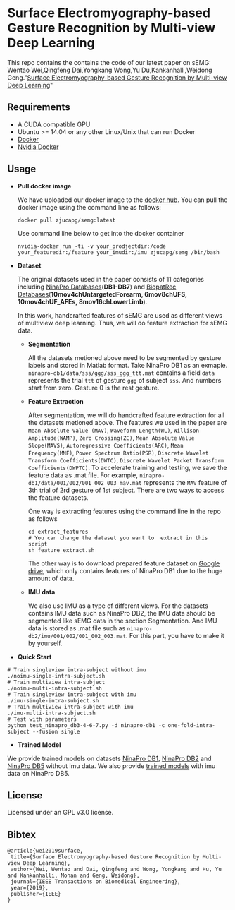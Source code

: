 # Surface Electromyography-based Gesture Recognition by Multi-view Deep Learning
This repo contains the contains the code of our latest paper on sEMG: Wentao Wei,Qingfeng Dai,Yongkang Wong,Yu Du,Kankanhalli,Weidong Geng."[Surface Electromyography-based Gesture Recognition by Multi-view Deep Learning](https://ieeexplore.ieee.org/abstract/document/8641445/)"

## Requirements
- A CUDA compatible GPU
- Ubuntu >= 14.04 or any other Linux/Unix that can run Docker
- [Docker](http://docker.io/)
- [Nvidia Docker](https://github.com/NVIDIA/nvidia-docker)

## Usage
- **Pull docker image**

    We have uploaded our docker image to the [docker hub](https://hub.docker.com/). You can pull the docker image using the command line as follows:
    ```
    docker pull zjucapg/semg:latest
    ```
    Use command line below to get into the docker container
    ```
    nvidia-docker run -ti -v your_prodjectdir:/code your_featuredir:/feature your_imudir:/imu zjucapg/semg /bin/bash
    ```
- **Dataset**

    The original datasets used in the paper consists of 11 categories including [NinaPro Databases](https://www.idiap.ch/project/ninapro/database)(**DB1-DB7**) and [BiopatRec Databases](https://github.com/biopatrec/biopatrec/wiki/Data_Repository.md)(**10mov4chUntargetedForearm, 6mov8chUFS, 10mov4chUF_AFEs, 8mov16chLowerLimb**).

    In this work, handcrafted features of sEMG are used as different views of multiview deep learning. Thus, we will do feature extraction for sEMG data.
    - **Segmentation**

        All the datasets metioned above need to be segmented by gesture labels and stored in Matlab format. Take NinaPro DB1 as an exmaple. `ninapro-db1/data/sss/ggg/sss_ggg_ttt.mat` contains a field `data` represents the trial `ttt` of gesture `ggg` of subject `sss`. And numbers start from zero. Gesture 0 is the rest gesture.
    - **Feature Extraction**

        After segmentation, we will do handcrafted feature extraction for all the datasets metioned above. The features we used in the paper are `Mean Absolute Value (MAV)`, `Waveform Length(WL)`, `Willison Amplitude(WAMP)`, `Zero Crossing(ZC)`, `Mean Absolute` `Value Slope(MAVS)`, `Autoregressive Coefficients(ARC)`, `Mean Frequency(MNF)`, `Power Spectrum Ratio(PSR)`, `Discrete Wavelet Transform Coefficients(DWTC)`, `Discrete Wavelet Packet Transform Coefficients(DWPTC)`. To accelerate training and testing, we save the feature data as .mat file. For example, `ninapro-db1/data/001/002/001_002_003_mav.mat` represents the `MAV` feature of 3th trial of 2rd gesture of 1st subject. There are two ways to access the feature datasets.

        One way is extracting features using the command line in the repo as follows
        ```
        cd extract_features
        # You can change the dataset you want to  extract in this script
        sh feature_extract.sh  
        ```
        The other way is to download prepared feature dataset on [Google drive](https://drive.google.com/uc?export=download&id=1fHPnRfuejZniy7rS5uJDIsrMm0y9IkCw), which only contains features of NinaPro DB1 due to the huge amount of data.
    - **IMU data**

        We also use IMU as a type of different views. For the datasets contains IMU data such as NinaPro DB2, the IMU data should be segmented like sEMG data in the section Segmentation. And IMU data is stored as .mat file such as `ninapro-db2/imu/001/002/001_002_003.mat`. For this part, you have to make it by yourself.
- **Quick Start**
```
# Train singleview intra-subject without imu
./noimu-single-intra-subject.sh
# Train multiview intra-subject
./noimu-multi-intra-subject.sh
# Train singleview intra-subject with imu
./imu-single-intra-subject.sh
# Train multiview intra-subject with imu
./imu-multi-intra-subject.sh
# Test with parameters
python test_ninapro_db3-4-6-7.py -d ninapro-db1 -c one-fold-intra-subject --fusion single 
```
- **Trained Model**

We provide trained models on datasets [NinaPro DB1](https://drive.google.com/open?id=1sxbrq2ubGgLcrCwq-AUAauLkIuvACQ7-), [NinaPro DB2](https://drive.google.com/open?id=1aqjUFAhcZ1D2Jby6m8M6VLglXWiy-ePv) and [NinaPro DB5](https://drive.google.com/open?id=1_h4o6fLY3lajlSOVwkm-I56qBMcAqGSm) without imu data. We also provide [trained models](https://drive.google.com/open?id=1CzT3Xa6ktKr748OtuqI91sK8WdzLN-sN) with imu data on NinaPro DB5.
## License
Licensed under an GPL v3.0 license.

## Bibtex
```
@article{wei2019surface,
 title={Surface Electromyography-based Gesture Recognition by Multi-view Deep Learning},
 author={Wei, Wentao and Dai, Qingfeng and Wong, Yongkang and Hu, Yu and Kankanhalli, Mohan and Geng, Weidong},
 journal={IEEE Transactions on Biomedical Engineering},
 year={2019},
 publisher={IEEE}
}
```